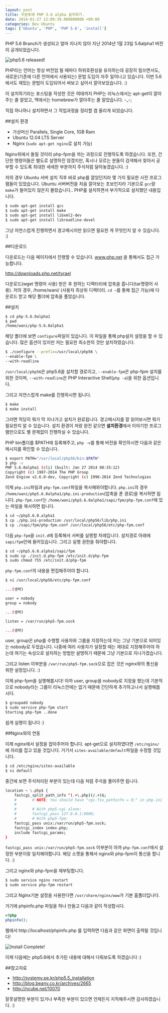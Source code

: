 ```yaml
---
layout: post
title: 우분투에 PHP 5.6 alpha 설치하기.
date: 2014-01-27 12:09:39.000000000 +09:00
categories: Dev Ubuntu
tags: ['Ubuntu', 'PHP', 'PHP 5.6', 'install']
---
```


PHP 5.6 Branch가 생성되고 얼마 지나지 않아 지난 2014년 1월 23일 5.6alpha1 버전이 공개되었습니다.

![php5.6 released!](/images/dev/php/ubuntu/php56-release.png)

PHP라는 언어는 항상 버전업 될 때마다 하위호환성을 유지하는데 굉장히 힘쓰면서도, 새로운(기존에 다른 언어에서 사용되는) 문법 도입이 자주 일어나고 있습니다. 이번 5.6에서도 재밌는 문법이 도입되어서 써보고 싶어서 깔아보았습니다. :)

이 설치하기라는 포스팅을 작성한 것은 여태까지 PHP는 리눅스에서는 apt-get이 깔아주는 줄 알았고, 맥에서는 homebrew가 깔아주는 줄 알았습니다. -_-;

직접 하나하나 설치하면서 그 작업과정을 정리할 겸 올리게 되었습니다.

##설치 환경

- 가상머신 Parallels, Single Core, 1GB Ram
- Ubuntu 12.04 LTS Server
- Nginx (`sudo apt-get nginx`로 설치 가능)

Nginx위에서 돌릴 것이라 php-fpm을 까는 과정으로 진행하도록 하겠습니다. 또한, 간단한 명령어들은 별도로 설명하진 않겠지만, 혹시나 모르는 분들이 검색해서 찾아서 공부할 수 있도록 최대한 세세한 부분까지 주석처럼 달아놓겠습니다. :)

저의 경우 Ubuntu 서버 설치 직후 바로 php를 깔았던지라 몇 가지 필요한 사전 프로그램들이 있었습니다. Ubuntu 서버버전을 처음 깔아보는 초보인지라 기본으로 `gcc`랑 `make`가 들어있지 않은지 몰랐습니다.. PHP를 설치하면서 부가적으로 설치했던 내용입니다.

```bash
$ sudo apt-get install gcc
$ sudo apt-get install make
$ sudo apt-get install libxml2-dev
$ sudo apt-get install libreadline-devel
```

그냥 자연스럽게 진행하면서 경고메시지만 읽으면 필요한 게 무엇인지 알 수 있습니다. :)

##다운로드

다운로드는 다음 페이지에서 진행할 수 있습니다. www.php.net 을 통해서도 접근 가능합니다.

<http://downloads.php.net/tyrael>

다운로드(wget 명령어 사용) 받은 후 원하는 디렉터리에 압축을 풉니다(tar명령어 사용). 저의 경우, /home/wani/ (사용자 최상위 디렉터리. `cd ~`를 통해 접근 가능)에 다운로드 받고 해당 폴더에 압축을 풀었습니다.

##설치

```bash
$ cd php-5.6.0alpha1
$ pwd
/home/wani/php-5.6.0alpha1
```

해당 폴더에 보면 `configure`파일이 있습니다. 이 파일을 통해 php설치 설정을 할 수 있습니다. 많은 옵션이 있지만 저는 필요한 최소한의 것만 설치하였습니다.

```bash
$ ./configure --prefix=/usr/local/php56 \
--enable-fpm \
--with-readline
```

`/usr/local/php56`은 php5.6을 설치할 경로이고, `--enable-fpm`은 php-fpm 설치를 위한 것이며, `--with-readline`은 PHP Interactive Shell(`php -a`)을 위한 옵션입니다.

그리고 자연스럽게 make를 진행하시면 됩니다.

```bash
$ make
$ make install
```

그러면 적당히 뭐가 막 지나가고 설치가 완료됩니다. 경고메시지를 잘 읽어보시면 뭐가 필요한지 알 수 있습니다. 설치 환경이 저랑 완전 같으면 **설치환경**에서 이야기한 프로그램만으로도 별 문제없이 진행하실 수 있습니다.

PHP bin폴더를 $PATH에 등록해주고, `php -v`를 통해 버전을 확인하시면 다음과 같은 메시지를 확인할 수 있습니다.

```bash
$ export PATH="/usr/local/php56/bin:$PATH"
$ php -v
PHP 5.6.0alpha1 (cli) (built: Jan 27 2014 00:35:12) 
Copyright (c) 1997-2014 The PHP Group
Zend Engine v2.6.0-dev, Copyright (c) 1998-2014 Zend Technologies
```

이제 `php.ini`파일과 `php-fpm.conf`파일을 복사해와야합니다. `php.ini`의 경우 `/home/wani/php5.6.0alpha1/php.ini-production`(압축을 푼 경로)을 복사하면 됩니다. `php-fpm.conf`는 `/home/wani/php5.6.0alpha1/sapi/fpm/php-fpm.conf`에 있는 파일을 복사하면 됩니다.

```bash
$ cd ~/php5.6.0.alpha1
$ cp ./php.ini-production /usr/local/php56/lib/php.ini
$ cp ./sapi/fpm/php-fpm.conf /usr/local/php56/etc/php-fpm.conf
```

다음 `php-fpm`을 `init.d`에 등록해서 서버를 실행할 차례입니다. 설치경로 아래에 `sapi/fpm`안에 들어있습니다. 그리고 실행 권한을 줘야합니다.

```bash
$ cd ~/php5.6.0.alpha1/sapi/fpm
$ sudo cp ./init.d.php-fpm /etc/init.d/php-fpm
$ sudo chmod 755 /etc/init.d/php-fpm
```

`php-fpm.conf`의 내용을 편집해주어야 합니다.

```bash
$ vi /usr/local/php56/etc/php-fpm.conf
```

```bash
...(생략)

user = nobody
group = nobody

...(생략)

listen = /var/run/php5-fpm.sock

...(생략)
```

user, group은 php를 수행할 사용자와 그룹을 지정하는데 저는 그냥 기본으로 되어있는 nobody로 두었습니다. 나중에 여러 사용자가 설정할 때는 제대로 지정해주어야 하는데 여기는 속성으로 설치하는 방법만 설명하기 때문에 그냥 기본으로 지나가겠습니다.

그리고 listen 이부분을 `/var/run/php5-fpm.sock`으로 잡은 것은 nginx와의 통신을 위한 설정입니다. :)

이제 php-fpm을 실행해봅시다! 아까 user, group을 nobody로 지정을 했는데 기본적으로 nobody라는 그룹이 리눅스안에는 없기 때문에 간단하게 추가하고나서 실행해봅시다.

```bash
$ groupadd nobody
$ sudo service php-fpm start
Starting php-fpm ..done
```

쉽게 실행이 됩니다 :)

##Nginx와의 연동

이제 nginx에서 설정을 잡아주어야 합니다. apt-get으로 설치하였다면 `/etc/nginx/`에 자리를 잡고 있을 것입니다. 거기서 `sites-available/default`파일을 수정할 것입니다.

```bash
$ cd /etc/nginx/sites-available
$ vi default
```

중간에 보면 주석처리된 부분이 있는데 다음 처럼 주석을 풀어주면 됩니다.

```bash
location ~ \.php$ {
    fastcgi_split_path_info ^(.+\.php)(/.+)$;
    #       # NOTE: You should have "cgi.fix_pathinfo = 0;" in php.ini
    #
    #       # With php5-cgi alone:
    #       fastcgi_pass 127.0.0.1:9000;
    #       # With php5-fpm:
    fastcgi_pass unix:/var/run/php5-fpm.sock;
    fastcgi_index index.php;
    include fastcgi_params;
}
```

`fastcgi_pass unix:/var/run/php5-fpm.sock` 이부분이 아까 `php-fpm.conf`에서 설정한 부분이랑 일치해야합니다. 해당 소켓을 통해서 nginx와 php-fpm이 통신을 합니다. :)

그리고 nginx와 php-fpm을 재부팅합니다.

```bash
$ sudo service nginx restart
$ sudo service php-fpm restart
```

그리고 Nginx기본 설정을 사용한다면 `/usr/share/nginx/www`가 기본 홈폴더입니다.

거기에 phpinfo.php 파일을 하나 만들고 다음과 같이 작성합시다.

```php
<?php
phpinfo();
```

웹에서 http://localhost/phpinfo.php 를 입력하면 다음과 같은 화면이 출력될 것입니다!

![Install Complete!](/images/dev/php/ubuntu/php56-phpinfo.png)

이제 다음에는 php5.6에서 추가된 내용에 대해서 다뤄보도록 하겠습니다 :)


##참고자료

- <http://systemv.pe.kr/php5.5_installation>
- <http://blog.beany.co.kr/archives/2665>
- <http://ncube.net/10070>

잘못설명한 부분이 있거나 부족한 부분이 있으면 언제든지 지적해주시면 감사하겠습니다. :)
